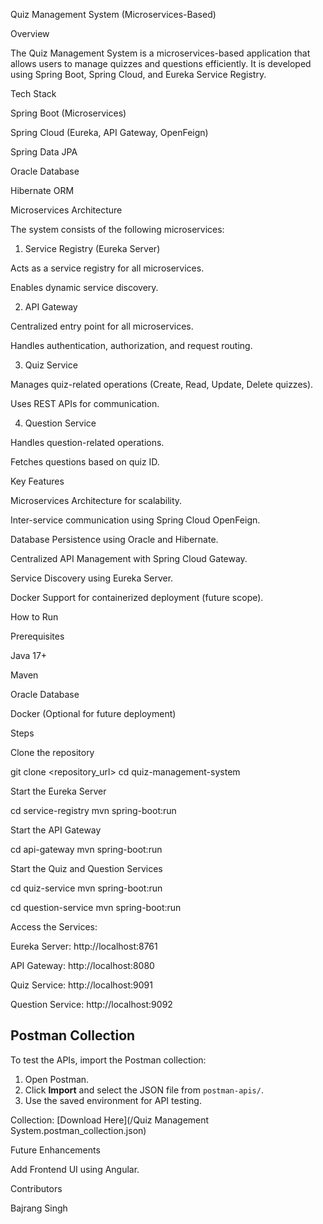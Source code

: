 Quiz Management System (Microservices-Based)

Overview

The Quiz Management System is a microservices-based application that allows users to manage quizzes and questions efficiently. It is developed using Spring Boot, Spring Cloud, and Eureka Service Registry.

Tech Stack

Spring Boot (Microservices)

Spring Cloud (Eureka, API Gateway, OpenFeign)

Spring Data JPA

Oracle Database

Hibernate ORM


Microservices Architecture

The system consists of the following microservices:

1. Service Registry (Eureka Server)

Acts as a service registry for all microservices.

Enables dynamic service discovery.

2. API Gateway

Centralized entry point for all microservices.

Handles authentication, authorization, and request routing.

3. Quiz Service

Manages quiz-related operations (Create, Read, Update, Delete quizzes).

Uses REST APIs for communication.

4. Question Service

Handles question-related operations.

Fetches questions based on quiz ID.

Key Features

Microservices Architecture for scalability.

Inter-service communication using Spring Cloud OpenFeign.

Database Persistence using Oracle and Hibernate.

Centralized API Management with Spring Cloud Gateway.

Service Discovery using Eureka Server.

Docker Support for containerized deployment (future scope).

How to Run

Prerequisites

Java 17+

Maven

Oracle Database

Docker (Optional for future deployment)

Steps

Clone the repository

git clone <repository_url>
cd quiz-management-system

Start the Eureka Server

cd service-registry
mvn spring-boot:run

Start the API Gateway

cd api-gateway
mvn spring-boot:run

Start the Quiz and Question Services

cd quiz-service
mvn spring-boot:run

cd question-service
mvn spring-boot:run

Access the Services:

Eureka Server: http://localhost:8761

API Gateway: http://localhost:8080

Quiz Service: http://localhost:9091

Question Service: http://localhost:9092


## Postman Collection
To test the APIs, import the Postman collection:

1. Open Postman.
2. Click **Import** and select the JSON file from `postman-apis/`.
3. Use the saved environment for API testing.

Collection: [Download Here](/Quiz Management System.postman_collection.json)


Future Enhancements

Add Frontend UI using Angular.

Contributors

Bajrang Singh




